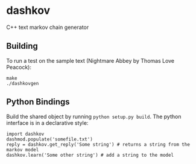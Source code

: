 dashkov
=======

C++ text markov chain generator


Building
--------
To run a test on the sample text (Nightmare Abbey by Thomas Love Peacock):

    make
    ./dashkovgen

Python Bindings
---------------
Build the shared object by running `python setup.py build`. The python interface is in a declarative style:

    import dashkov
    dashmod.populate('somefile.txt')
    reply = dashkov.get_reply('Some string') # returns a string from the markov model
    dashkov.learn('Some other string') # add a string to the model
